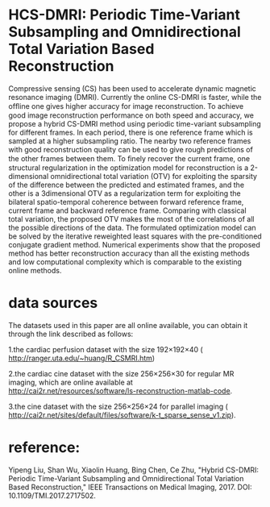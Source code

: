 # HCS-DMRI: Periodic Time-Variant Subsampling and Omnidirectional Total Variation Based Reconstruction
Compressive sensing (CS) has been used to accelerate dynamic magnetic resonance imaging (DMRI). Currently the online CS-DMRI is faster, while the ofﬂine one gives higher accuracy for image reconstruction. To achieve good image reconstruction performance on both speed and accuracy, we propose a hybrid CS-DMRI method using periodic time-variant subsampling for different frames. In each period, there is one reference frame which is sampled at a higher subsampling ratio. The nearby two reference frames with good reconstruction quality can be used to give rough predictions of the other frames between them. To ﬁnely recover the current frame, one structural regularization in the optimization model for reconstruction is a 2-dimensional omnidirectional total variation (OTV) for exploiting the sparsity of the difference between the predicted and estimated frames, and the other is a 3dimensional OTV as a regularization term for exploiting the bilateral spatio-temporal coherence between forward reference frame, current frame and backward reference frame. Comparing with classical total variation, the proposed OTV makes the most of the correlations of all the possible directions of the data. The formulated optimization model can be solved by the iterative reweighted least squares with the pre-conditioned conjugate gradient method. Numerical experiments show that the proposed method has better reconstruction accuracy than all the existing methods and low computational complexity which is comparable to the existing online methods.

# data sources
The datasets used in this paper are all online available, you can obtain it through the link described as follows:

1.the cardiac perfusion dataset with the size 192×192×40 ( http://ranger.uta.edu/~huang/R_CSMRI.htm) 

2.the cardiac cine dataset with the size 256×256×30  for regular MR imaging, which are online available at http://cai2r.net/resources/software/ls-reconstruction-matlab-code.

3.the cine dataset with the size 256×256×24 for parallel imaging ( http://cai2r.net/sites/default/files/software/k-t_sparse_sense_v1.zip).


# reference:
Yipeng Liu, Shan Wu, Xiaolin Huang, Bing Chen, Ce Zhu, "Hybrid CS-DMRI: Periodic Time-Variant Subsampling and Omnidirectional	Total Variation Based Reconstruction," IEEE Transactions on Medical Imaging, 2017. DOI: 10.1109/TMI.2017.2717502.
